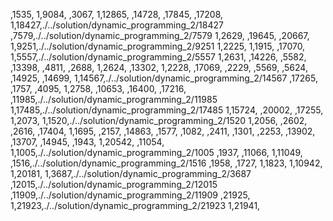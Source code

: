 ,1535,
1,9084,
,3067,
1,12865,
,14728,
,17845,
,17208,
1,18427,./../solution/dynamic_programming_2/18427
,7579,./../solution/dynamic_programming_2/7579
1,2629,
,19645,
,20667,
1,9251,./../solution/dynamic_programming_2/9251
1,2225,
1,1915,
,17070,
1,5557,./../solution/dynamic_programming_2/5557
1,2631,
,14226,
,5582,
,13398,
,4811,
,2688,
1,2624,
,13302,
1,2228,
,17069,
,2229,
,5569,
,5624,
,14925,
,14699,
1,14567,./../solution/dynamic_programming_2/14567
,17265,
,1757,
,4095,
1,2758,
,10653,
,16400,
,17216,
,11985,./../solution/dynamic_programming_2/11985
1,17485,./../solution/dynamic_programming_2/17485
1,15724,
,20002,
,17255,
1,2073,
1,1520,./../solution/dynamic_programming_2/1520
1,2056,
,2602,
,2616,
,17404,
1,1695,
,2157,
,14863,
,1577,
,1082,
,2411,
,1301,
,2253,
,13902,
,13707,
,14945,
,1943,
1,20542,
,11054,
1,1005,./../solution/dynamic_programming_2/1005
,1937,
,11066,
1,11049,
,1516,./../solution/dynamic_programming_2/1516
,1958,
,1727,
1,1823,
1,10942,
1,20181,
1,3687,./../solution/dynamic_programming_2/3687
,12015,./../solution/dynamic_programming_2/12015
,11909,./../solution/dynamic_programming_2/11909
,21925,
1,21923,./../solution/dynamic_programming_2/21923
1,21941,
